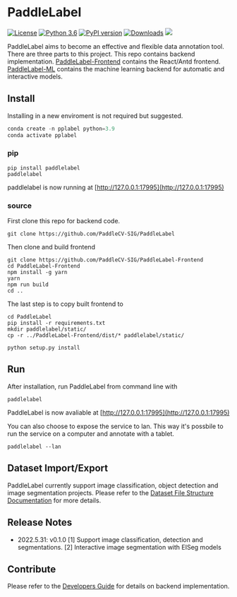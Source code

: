 # PaddleLabel

[![License](https://img.shields.io/badge/License-Apache_2.0-blue.svg)](https://opensource.org/licenses/Apache-2.0) [![Python 3.6](https://img.shields.io/badge/python-3.6+-blue.svg)](https://www.python.org/downloads/release/python-360/) [![PyPI version](https://badge.fury.io/py/pplabel.svg)](https://badge.fury.io/py/pplabel) [![Downloads](https://pepy.tech/badge/pplabel)](https://pepy.tech/project/pplabel) <a href=""><img src="https://img.shields.io/badge/os-linux%2C%20win%2C%20mac-blue.svg"></a>

<!-- <a href=""><img src="https://img.shields.io/badge/QQ_Group-1234567-52B6EF?style=social&logo=tencent-qq&logoColor=000&logoWidth=20"></a> -->

PaddleLabel aims to become an effective and flexible data annotation tool. There are three parts to this project. This repo contains backend implementation. [PaddleLabel-Frontend](https://github.com/PaddleCV-SIG/PaddleLabel-Frontend) contains the React/Antd frontend. [PaddleLabel-ML](https://github.com/PaddleCV-SIG/PaddleLabel-ML) contains the machine learning backend for automatic and interactive models.

## Install

Installing in a new enviroment is not required but suggested.

```python
conda create -n pplabel python=3.9
conda activate pplabel
```

### pip

```shell
pip install paddlelabel
paddlelabel
```

paddlelabel is now running at [http://127.0.0.1:17995](http://127.0.0.1:17995)

### source

First clone this repo for backend code.

```shell
git clone https://github.com/PaddleCV-SIG/PaddleLabel
```

Then clone and build frontend

```shell
git clone https://github.com/PaddleCV-SIG/PaddleLabel-Frontend
cd PaddleLabel-Frontend
npm install -g yarn
yarn
npm run build
cd ..
```

The last step is to copy built frontend to

```shell
cd PaddleLabel
pip install -r requirements.txt
mkdir paddlelabel/static/
cp -r ../PaddleLabel-Frontend/dist/* paddlelabel/static/

python setup.py install
```

## Run

After installation, run PaddleLabel from command line with

```shell
paddlelabel
```

PaddleLabel is now avaliable at [http://127.0.0.1:17995](http://127.0.0.1:17995)

You can also choose to expose the service to lan. This way it's possbile to run the service on a computer and annotate with a tablet.

```shell
paddlelabel --lan
```

## Dataset Import/Export

PaddleLabel currently support image classification, object detection and image segmentation projects. Please refer to the [Dataset File Structure Documentation](project/dataset_file_structure.md) for more details.

## Release Notes

- 2022.5.31: v0.1.0 [1] Support image classification, detection and segmentations. [2] Interactive image segmentation with EISeg models

## Contribute

Please refer to the [Developers Guide](developers_guide.md) for details on backend implementation.
